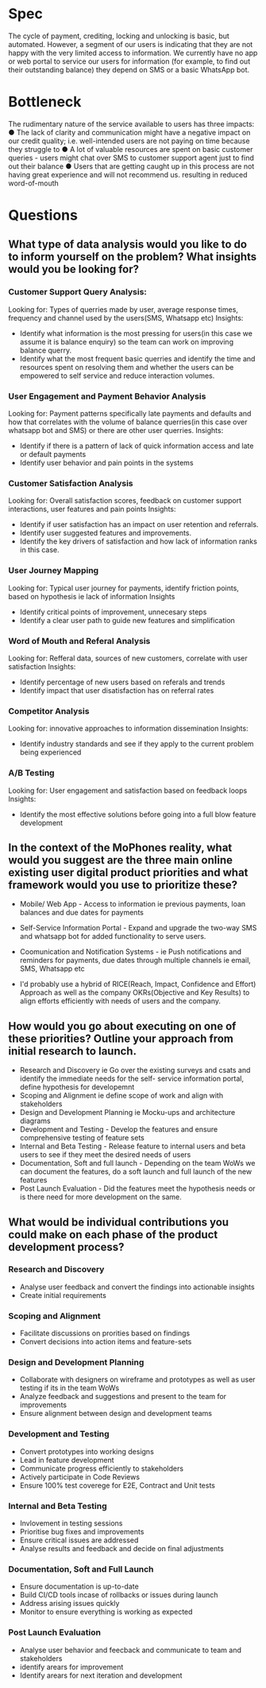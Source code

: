 # Spec
The cycle of payment, crediting, locking and unlocking is basic, but automated. However, a segment of our users is indicating that they are not happy with the very limited access to information. We currently have no app or web portal to service our users for information (for example, to find out their outstanding balance) they depend on SMS or a basic WhatsApp bot.
# Bottleneck
The rudimentary nature of the service available to users has three impacts:
● The lack of clarity and communication might have a negative impact on our credit quality; i.e. well-intended users are not paying on time because they struggle to
● A lot of valuable resources are spent on basic customer queries - users might chat over SMS to customer support agent just to find out their balance
● Users that are getting caught up in this process are not having great experience and will not recommend us. resulting in reduced word-of-mouth

# Questions
## What type of data analysis would you like to do to inform yourself on the problem? What insights would you be looking for?
### Customer Support Query Analysis:
Looking for: Types of querries made by user, average response times, frequency and channel used by the users(SMS, Whatsapp etc)
Insights:
- Identify what information is the most pressing for users(in this case we assume it is balance enquiry) so the team can work on improving balance querry.
- Identify what the most frequent basic querries and identify the time and resources spent on resolving them and whether the users can be empowered to self service and reduce interaction volumes.

### User Engagement and Payment Behavior Analysis
Looking for: Payment patterns specifically late payments and defaults and how that correlates with the volume of balance querries(in this case over whatsapp bot and SMS) or there are other user querries.
Insights:
- Identify if there is a pattern of lack of quick information access and late or default payments
- Identify user behavior and pain points in the systems

### Customer Satisfaction Analysis
Looking for: Overall satisfaction scores, feedback on customer support interactions, user features and pain points
Insights:
- Identify if user satisfaction has an impact on user retention and referrals.
- Identify user suggested features and improvements.
- Identify the key drivers of satisfaction and how lack of information ranks in this case.

### User Journey Mapping
Looking for: Typical user journey for payments, identify friction points, based on hypothesis ie lack of information
Insights
- Identify critical points of improvement, unnecesary steps
- Identify a clear user path to guide new features and simplification

### Word of Mouth and Referal Analysis
Looking for: Refferal data, sources of new customers, correlate with user satisfaction
Insights:
- Identify percentage of new users based on referals and trends
-  Identify impact that user disatisfaction has on referral rates

### Competitor Analysis
Looking for: innovative approaches to information dissemination
Insights:
- Identify industry standards and see if they apply to the current problem being experienced

### A/B Testing
Looking for: User engagement and satisfaction based on feedback loops
Insights:
- Identify the most effective solutions before going into a full blow feature development

## In the context of the MoPhones reality, what would you suggest are the three main online existing user digital product priorities and what framework would you use to prioritize these?
- Mobile/ Web App - Access to information ie previous payments, loan balances and due dates for payments
- Self-Service Information Portal - Expand and upgrade the two-way SMS and whatsapp bot for added functionality to serve users.
- Coomunication and Notification Systems - ie Push notifications and reminders for payments, due dates through multiple channels ie email, SMS, Whatsapp etc

- I'd probably use a hybrid of  RICE(Reach, Impact, Confidence and Effort) Approach as well as the company OKRs(Objective and Key Results) to align efforts efficiently with needs of users and the company.

## How would you go about executing on one of these priorities? Outline your approach from initial research to launch.
- Research and Discovery ie Go over the existing surveys and csats and identify the immediate needs for the self- service information portal, define hypothesis for developemnt
- Scoping and Alignment ie define scope of work and align with stakeholders
- Design and Development Planning ie Mocku-ups and architecture diagrams
- Development and Testing - Develop the features and ensure comprehensive testing of feature sets
- Internal and Beta Testing - Release feature to internal users and beta users to see if they meet the desired needs of users
- Documentation, Soft and full launch - Depending on the team WoWs we can document the features, do a soft launch and full launch of the new features
- Post Launch Evaluation - Did the features meet the hypothesis needs or is there need for more development on the same.



## What would be individual contributions you could make on each phase of the product development process?
### Research and Discovery
- Analyse user feedback and convert the findings into actionable insights
- Create initial requirements
### Scoping and Alignment
- Facilitate discussions on prorities based on findings
- Convert decisions into action items and feature-sets
### Design and Development Planning
- Collaborate with designers on wireframe and prototypes as well as user testing if its in the team WoWs
- Analyze feedback and suggestions and present to the team for improvements
- Ensure alignment between design and development teams
### Development and Testing
- Convert prototypes into working designs
- Lead in feature development
- Communicate progress efficiently to stakeholders
- Actively participate in Code Reviews
- Ensure 100% test coverege for E2E, Contract and Unit tests
### Internal and Beta Testing
- Invlovement in testing sessions
- Prioritise bug fixes and improvements
- Ensure critical issues are addressed
- Analyse results and feedback and decide on final adjustments
### Documentation, Soft and Full Launch
- Ensure documentation is up-to-date
- Build CI/CD tools incase of rollbacks or issues during launch
- Address arising issues quickly
- Monitor to ensure everything is working as expected
### Post Launch Evaluation
- Analyse user behavior and feecback and communicate to team and stakeholders
- identify arears for improvement
- Identify arears for next iteration and development
